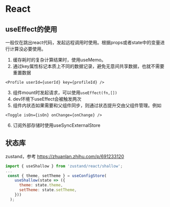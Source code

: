 # React

## useEffect的使用

一般仅在跳出react代码，发起远程调用时使用。根据props或者state中的变量进行计算没必要使用。

1. 缓存耗时的复杂计算结果时，使用useMemo。
2. 通过key属性标记本质上不同的数据记录，避免无意间共享数据，也就不需要重置数据

```
<Profile userId={userId} key={profileId} />
```

3. 组件mount时发起请求，可以使用`useEffect(fn,[])`
4. dev环境下useEffect会被触发两次
5. 组件内状态如果需要和父组件同步，则通过状态提升交由父组件管理。例如

```
<Toggle isOn={isOn} onChange={onChange} />
```

6. 订阅外部存储时使用useSyncExternalStore


## 状态库
zustand，参考 https://zhuanlan.zhihu.com/p/691233120

```javascript
import { useShallow } from 'zustand/react/shallow';
...
 const { theme, setTheme } = useConfigStore(
    useShallow(state => ({
      theme: state.theme,
      setTheme: state.setTheme,
    }))
  );
```
